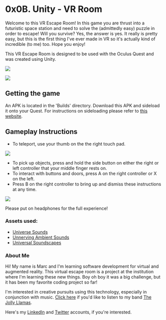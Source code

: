 # 0x0B. Unity - VR Room

Welcome to this VR Escape Room! In this game you are thrust into a futuristic space station and need to solve the (admittedly easy) puzzle in order to escape! Will you survive? Yes, the answer is yes. It really is pretty easy, but this is the first thing I've ever made in VR so it's actually kind of incredible (to me) too. Hope you enjoy!

This VR Escape Room is designed to be used with the Oculus Quest and was created using Unity.

![](https://i.imgur.com/3j1oHO4.jpg)

![](https://i.imgur.com/yvIHkrr.jpg)

## Getting the game
An APK is located in the 'Builds' directory. Download this APK and sideload it onto your Quest. For instructions on sideloading please refer to [this website](https://uploadvr.com/sideloading-quest-how-to/).

## Gameplay Instructions

- To teleport, use your thumb on the the right touch pad.

![](https://imgur.com/Rc57vcu.jpg)

- To pick up objects, press and hold the side button on either the right or left controller that your middle finger rests on.
- To interact with buttons and doors, press A on the right controller or X on the left.
- Press B on the right controller to bring up and dismiss these instructions at any time.

![](https://i.imgur.com/G9MPYM8.jpg)

Please put on headphones for the full experience!

### Assets used:

- [Universe Sounds](https://assetstore.unity.com/packages/audio/ambient/sci-fi/universe-sounds-free-pack-118865)
- [Unnerving Ambient Sounds](https://assetstore.unity.com/packages/audio/ambient/unnerving-ambient-sounds-horror-game-sound-effect-pack-30-sounds-170590)
- [Universal Soundscapes](https://assetstore.unity.com/packages/audio/ambient/free-universal-soundscapes-169448)

### About Me
Hi! My name is Marc and I'm learning software development for virtual and augmented reality. This virtual escape room is a project at the institution where I'm learning these new things. Boy oh boy it was a big challenge, but it has been my favorite coding project so far!

I'm interested in creative pursuits using this technology, especially in conjunction with music. [Click here](https://open.spotify.com/artist/3Ov3QDJuqhsunNjmn5BBEY?si=Yzj2mgZXSfqL9z7CxR--5g) if you'd like to listen to my band [The Jolly Llamas](thejollyllamas.com).

Here's my [LinkedIn](https://www.linkedin.com/in/marccavigli/) and [Twitter](https://twitter.com/MarcCavigli) accounts, if you're interested.